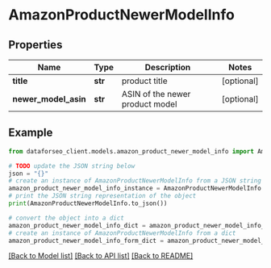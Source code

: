 # AmazonProductNewerModelInfo


## Properties

Name | Type | Description | Notes
------------ | ------------- | ------------- | -------------
**title** | **str** | product title | [optional] 
**newer_model_asin** | **str** | ASIN of the newer product model | [optional] 

## Example

```python
from dataforseo_client.models.amazon_product_newer_model_info import AmazonProductNewerModelInfo

# TODO update the JSON string below
json = "{}"
# create an instance of AmazonProductNewerModelInfo from a JSON string
amazon_product_newer_model_info_instance = AmazonProductNewerModelInfo.from_json(json)
# print the JSON string representation of the object
print(AmazonProductNewerModelInfo.to_json())

# convert the object into a dict
amazon_product_newer_model_info_dict = amazon_product_newer_model_info_instance.to_dict()
# create an instance of AmazonProductNewerModelInfo from a dict
amazon_product_newer_model_info_form_dict = amazon_product_newer_model_info.from_dict(amazon_product_newer_model_info_dict)
```
[[Back to Model list]](../README.md#documentation-for-models) [[Back to API list]](../README.md#documentation-for-api-endpoints) [[Back to README]](../README.md)


